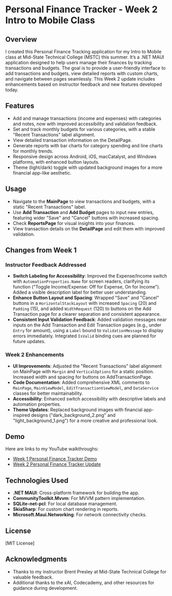 # Personal Finance Tracker - Week 2 Intro to Mobile Class

## Overview
I created this Personal Finance Tracking application for my Intro to Mobile class at Mid-State Technical College (MSTC) this summer. It’s a .NET MAUI application designed to help users manage their finances by tracking transactions and budgets. The goal is to provide a user-friendly interface to add transactions and budgets, view detailed reports with custom charts, and navigate between pages seamlessly. This Week 2 update includes enhancements based on instructor feedback and new features developed today.

## Features
- Add and manage transactions (income and expenses) with categories and notes, now with improved accessibility and validation feedback.
- Set and track monthly budgets for various categories, with a stable "Recent Transactions" label alignment.
- View detailed transaction information on the DetailPage.
- Generate reports with bar charts for category spending and line charts for monthly trends.
- Responsive design across Android, iOS, macCatalyst, and Windows platforms, with enhanced button layouts.
- Theme (light/dark) toggle with updated background images for a more financial app-like aesthetic.

## Usage
- Navigate to the **MainPage** to view transactions and budgets, with a static "Recent Transactions" label.
- Use **Add Transaction** and **Add Budget** pages to input new entries, featuring wider "Save" and "Cancel" buttons with increased spacing.
- Check **ReportsPage** for visual insights into your finances.
- View transaction details on the **DetailPage** and edit them with improved validation.

## Changes from Week 1
### Instructor Feedback Addressed
- **Switch Labeling for Accessibility**: Improved the Expense/Income switch with `AutomationProperties.Name` for screen readers, clarifying its function ("Toggle Income/Expense: Off for Expense, On for Income"). Added a visible description label for better user understanding.
- **Enhance Button Layout and Spacing**: Wrapped "Save" and "Cancel" buttons in a `HorizontalStackLayout` with increased `Spacing` (20) and `Padding` (15), and added `WidthRequest` (120) to buttons on the Add Transaction page for a clearer separation and consistent appearance.
- **Consistent Input Validation Feedback**: Added validation messages near inputs on the Add Transaction and Edit Transaction pages (e.g., under `Entry` for amount), using a `Label` bound to `ValidationMessage` to display errors immediately. Integrated `IsValid` binding cues are planned for future updates.

### Week 2 Enhancements
- **UI Improvements**: Adjusted the "Recent Transactions" label alignment on MainPage with `Margin` and `VerticalOptions` for a static position. Increased width and spacing for buttons on AddTransactionPage.
- **Code Documentation**: Added comprehensive XML comments to `MainPage`, `MainViewModel`, `EditTransactionViewModel`, and `DataService` classes for better maintainability.
- **Accessibility**: Enhanced switch accessibility with descriptive labels and automation properties.
- **Theme Updates**: Replaced background images with financial app-inspired designs ("dark_background_2.png" and "light_background_1.png") for a more creative and professional look.

## Demo
Here are links to my YouTube walkthroughs:
- [Week 1 Personal Finance Tracker Demo](https://youtu.be/LqpPsed4ooM)
- [Week 2 Personal Finance Tracker Update](https://youtu.be/ZOax53qnHuU)

## Technologies Used
- **.NET MAUI**: Cross-platform framework for building the app.
- **CommunityToolkit.Mvvm**: For MVVM pattern implementation.
- **SQLite-net-pcl**: For local database management.
- **SkiaSharp**: For custom chart rendering in reports.
- **Microsoft.Maui.Networking**: For network connectivity checks.

## License
[MIT License]

## Acknowledgments
- Thanks to my instructor Brent Presley at Mid-State Technical College for valuable feedback.
- Additional thanks to the xAI, Codecademy, and other resources for guidance during development.
